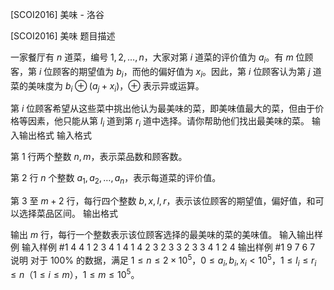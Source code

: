 



[SCOI2016] 美味 - 洛谷














[SCOI2016] 美味
题目描述

一家餐厅有 $n$ 道菜，编号 $1, 2, \ldots, n$，大家对第 $i$ 道菜的评价值为 $a_i$。有 $m$ 位顾客，第 $i$ 位顾客的期望值为 $b_i$，而他的偏好值为 $x_i$。因此，第 $i$ 位顾客认为第 $j$ 道菜的美味度为 $b_i\oplus (a_j + x_i)$，$\oplus$ 表示异或运算。

第 $i$ 位顾客希望从这些菜中挑出他认为最美味的菜，即美味值最大的菜，但由于价格等因素，他只能从第 $l_i$ 道到第 $r_i$ 道中选择。请你帮助他们找出最美味的菜。
输入输出格式
输入格式

第 $1$ 行两个整数 $n, m$，表示菜品数和顾客数。

第 $2$ 行 $n$ 个整数 $a_1, a_2, \ldots, a_n$，表示每道菜的评价值。

第 $3$ 至 $m + 2$ 行，每行四个整数 $b,x,l,r$，表示该位顾客的期望值，偏好值，和可以选择菜品区间。
输出格式

输出 $m$ 行，每行一个整数表示该位顾客选择的最美味的菜的美味值。
输入输出样例
输入样例 #1
4 4
1 2 3 4
1 4 1 4
2 3 2 3
3 2 3 3
4 1 2 4
输出样例 #1
9 
7 
6 
7
说明
对于 $100\%$ 的数据，满足 $1 \le n \le 2 \times 10^5$，$0 \le a_i,b_i,x_i < 10^5$，$1 \le l_i \le r_i \le n$（$1 \le i \le m$），$1 \le m \le 10^5$。






